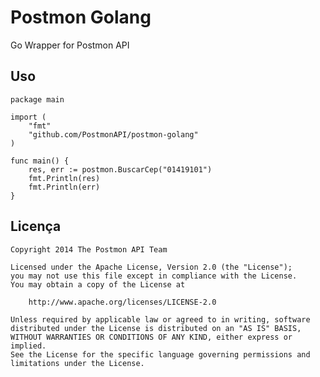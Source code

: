 Postmon Golang
===============

Go Wrapper for Postmon API

Uso
----
    
    package main
    
    import (
        "fmt"
        "github.com/PostmonAPI/postmon-golang"
    )

    func main() {
        res, err := postmon.BuscarCep("01419101")
        fmt.Println(res)
        fmt.Println(err)
    }

Licença
--------

    Copyright 2014 The Postmon API Team

    Licensed under the Apache License, Version 2.0 (the "License");
    you may not use this file except in compliance with the License.
    You may obtain a copy of the License at

        http://www.apache.org/licenses/LICENSE-2.0

    Unless required by applicable law or agreed to in writing, software
    distributed under the License is distributed on an "AS IS" BASIS,
    WITHOUT WARRANTIES OR CONDITIONS OF ANY KIND, either express or implied.
    See the License for the specific language governing permissions and
    limitations under the License.

